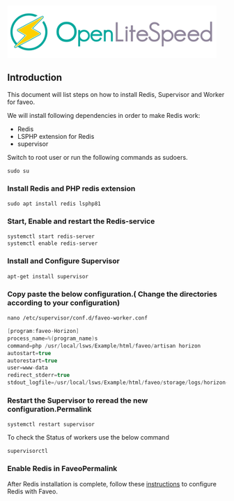 <img alt="Ubuntu" src="/Images/openlitespeed_logo_grey_bold.png" height="120" />

## Introduction

This document will list steps on how to install Redis, Supervisor and Worker for faveo.

We will install following dependencies in order to make Redis work:

- Redis
- LSPHP extension for Redis
- supervisor

Switch to root user or run the following commands as sudoers.

```
sudo su
```

### Install Redis and PHP redis extension

```
sudo apt install redis lsphp81
```
### Start, Enable and restart the Redis-service

```
systemctl start redis-server
systemctl enable redis-server
```
### Install and Configure Supervisor

```
apt-get install supervisor
```
### Copy paste the below configuration.( Change the directories according to your configuration)

```
nano /etc/supervisor/conf.d/faveo-worker.conf
```

```cpp
[program:faveo-Horizon]
process_name=%(program_name)s
command=php /usr/local/lsws/Example/html/faveo/artisan horizon
autostart=true
autorestart=true
user=www-data
redirect_stderr=true
stdout_logfile=/usr/local/lsws/Example/html/faveo/storage/logs/horizon-worker.log
```

### Restart the Supervisor to reread the new configuration.Permalink
```
systemctl restart supervisor 
```
To check the Status of workers use the below command

```
supervisorctl
```

### Enable Redis in FaveoPermalink
After Redis installation is complete, follow these [instructions](https://docs.faveohelpdesk.com/docs/helper/enable-redis) to configure Redis with Faveo.